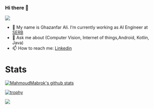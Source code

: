 ### Hi there 👋
![](https://komarev.com/ghpvc/?username=Ghazanfar373)


- 🔭 My name is Ghazanfar Ali. I’m currently working as AI Engineer at [SERB](https://serb.sa)
- 💬 Ask me about (Computer Vision, Internet of things,Android, Kotlin, Java)
- 📫 How to reach me: [Linkedin](https://www.linkedin.com/in/alighazanfar/)


# Stats 
[![MahmoudMabrok's github stats](https://github-readme-stats.vercel.app/api?username=Ghazanfar373)](https://github.com/anuraghazra/github-readme-stats)


[![trophy](https://github-profile-trophy.vercel.app/?username=Ghazanfar373)](https://github.com/Ghazanfar373/github-profile-trophy)





![](https://hit.yhype.me/github/profile?user_id=13488900)
